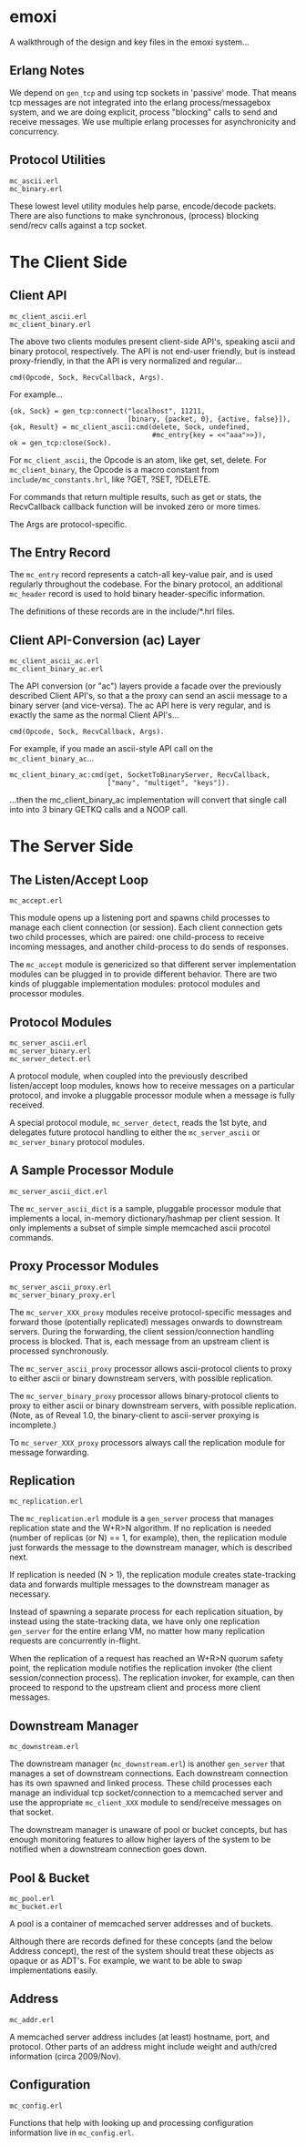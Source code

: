 # emoxi

A walkthrough of the design and key files in the emoxi system...

## Erlang Notes

We depend on `gen_tcp` and using tcp sockets in 'passive' mode.  That
means tcp messages are not integrated into the erlang
process/messagebox system, and we are doing explicit, process
"blocking" calls to send and receive messages.  We use multiple erlang
processes for asynchronicity and concurrency.

## Protocol Utilities

    mc_ascii.erl
    mc_binary.erl

These lowest level utility modules help parse, encode/decode packets.
There are also functions to make synchronous, (process) blocking
send/recv calls against a tcp socket.

# The Client Side

## Client API

    mc_client_ascii.erl
    mc_client_binary.erl

The above two clients modules present client-side API's, speaking
ascii and binary protocol, respectively.  The API is not end-user
friendly, but is instead proxy-friendly, in that the API is very
normalized and regular...

    cmd(Opcode, Sock, RecvCallback, Args).

For example...

    {ok, Sock} = gen_tcp:connect("localhost", 11211,
                                 [binary, {packet, 0}, {active, false}]),
    {ok, Result} = mc_client_ascii:cmd(delete, Sock, undefined,
                                       #mc_entry{key = <<"aaa">>}),
    ok = gen_tcp:close(Sock).

For `mc_client_ascii`, the Opcode is an atom, like get, set, delete.
For `mc_client_binary`, the Opcode is a macro constant from
`include/mc_constants.hrl`, like ?GET, ?SET, ?DELETE.

For commands that return multiple results, such as get or stats, the
RecvCallback callback function will be invoked zero or more times.

The Args are protocol-specific.

## The Entry Record

The `mc_entry` record represents a catch-all key-value pair, and is
used regularly throughout the codebase.  For the binary protocol, an
additional `mc_header` record is used to hold binary header-specific
information.

The definitions of these records are in the include/*.hrl files.

## Client API-Conversion (ac) Layer

    mc_client_ascii_ac.erl
    mc_client_binary_ac.erl

The API conversion (or "ac") layers provide a facade over the
previously described Client API's, so that a the proxy can send an
ascii message to a binary server (and vice-versa).  The ac API
here is very regular, and is exactly the same as the normal Client
API's...

    cmd(Opcode, Sock, RecvCallback, Args).

For example, if you made an ascii-style API call on the
`mc_client_binary_ac`...

    mc_client_binary_ac:cmd(get, SocketToBinaryServer, RecvCallback,
                            ["many", "multiget", "keys"]).

...then the mc_client_binary_ac implementation will convert that
single call into into 3 binary GETKQ calls and a NOOP call.

# The Server Side

## The Listen/Accept Loop

    mc_accept.erl

This module opens up a listening port and spawns child processes to
manage each client connection (or session).  Each client connection
gets two child processes, which are paired: one child-process to
receive incoming messages, and another child-process to do sends of
responses.

The `mc_accept` module is genericized so that different server
implementation modules can be plugged in to provide different
behavior.  There are two kinds of pluggable implementation modules:
protocol modules and processor modules.

## Protocol Modules

    mc_server_ascii.erl
    mc_server_binary.erl
    mc_server_detect.erl

A protocol module, when coupled into the previously described
listen/accept loop modules, knows how to receive messages on a
particular protocol, and invoke a pluggable processor module when a
message is fully received.

A special protocol module, `mc_server_detect`, reads the 1st byte, and
delegates future protocol handling to either the `mc_server_ascii` or
`mc_server_binary` protocol modules.

## A Sample Processor Module

    mc_server_ascii_dict.erl

The `mc_server_ascii_dict` is a sample, pluggable processor module that
implements a local, in-memory dictionary/hashmap per client session.
It only implements a subset of simple simple memcached ascii procotol
commands.

## Proxy Processor Modules

    mc_server_ascii_proxy.erl
    mc_server_binary_proxy.erl

The `mc_server_XXX_proxy` modules receive protocol-specific messages and
forward those (potentially replicated) messages onwards to downstream
servers.  During the forwarding, the client session/connection
handling process is blocked.  That is, each message from an upstream
client is processed synchronously.

The `mc_server_ascii_proxy` processor allows ascii-protocol clients to
proxy to either ascii or binary downstream servers, with possible
replication.

The `mc_server_binary_proxy` processor allows binary-protocol clients to
proxy to either ascii or binary downstream servers, with possible
replication.  (Note, as of Reveal 1.0, the binary-client to
ascii-server proxying is incomplete.)

To `mc_server_XXX_proxy` processors always call the replication module
for message forwarding.

## Replication

    mc_replication.erl

The `mc_replication.erl` module is a `gen_server` process that
manages replication state and the W+R>N algorithm.  If no replication
is needed (number of replicas (or N) == 1, for example), then, the
replication module just forwards the message to the downstream
manager, which is described next.

If replication is needed (N > 1), the replication module creates
state-tracking data and forwards multiple messages to the downstream
manager as necessary.

Instead of spawning a separate process for each replication situation,
by instead using the state-tracking data, we have only one replication
`gen_server` for the entire erlang VM, no matter how many replication
requests are concurrently in-flight.

When the replication of a request has reached an W+R>N quorum safety
point, the replication module notifies the replication invoker (the
client session/connection process).  The replication invoker, for
example, can then proceed to respond to the upstream client and
process more client messages.

## Downstream Manager

    mc_downstream.erl

The downstream manager (`mc_downstream.erl`) is another `gen_server`
that manages a set of downstream connections.  Each downstream
connection has its own spawned and linked process.  These child
processes each manage an individual tcp socket/connection to a
memcached server and use the appropriate `mc_client_XXX` module to
send/receive messages on that socket.

The downstream manager is unaware of pool or bucket concepts, but has
enough monitoring features to allow higher layers of the system to be
notified when a downstream connection goes down.

## Pool & Bucket

    mc_pool.erl
    mc_bucket.erl

A pool is a container of memcached server addresses and of buckets.

Although there are records defined for these concepts (and the below
Address concept), the rest of the system should treat these objects as
opaque or as ADT's.  For example, we want to be able to swap
implementations easily.

## Address

    mc_addr.erl

A memcached server address includes (at least) hostname, port, and
protocol.  Other parts of an address might include weight and
auth/cred information (circa 2009/Nov).

## Configuration

    mc_config.erl

Functions that help with looking up and processing configuration
information live in `mc_config.erl`.

